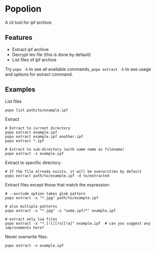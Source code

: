 # Popolion

A cli tool for ipf archive.

## Features

- Extract ipf archive
- Decrypt ies file (this is done by default)
- List files of ipf archive

Try `popo -h` to see all available commands, `popo extract -h` to see usage and
options for extract command.

## Examples

List files

```shell
popo list path/to/example.ipf
```

Extract

```shell
# Extract to current directory
popo extract example.ipf
popo extract example.ipf another.ipf
popo extract *.ipf

# Extract to sub-directory (with same name as filename)
popo extract -s example.ipf
```

Extract to specific directory:

```shell
# If the file already exists, it will be overwritten by default
popo extract path/to/example.ipf -d to/extracted
```

Extract files except those that match the expression:

```shell
# --exclude option takes glob pattern
popo extract -x "*.jpg" path/to/example.ipf

# also multiple patterns
popo extract -x "*.jpg" -x "some.ipf/*" example.ipf

# extract only lua files
popo extract -x "*.[!l][!u][!a]" example.ipf  # can you suggest any improvements here?
```

Never overwrite files:

```shell
popo extract -n example.ipf
```
